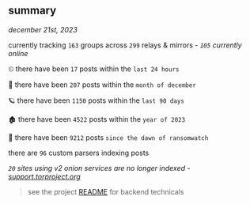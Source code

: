 
## summary
_december 21st, 2023_

currently tracking `163` groups across `299` relays & mirrors - _`105` currently online_

⏲ there have been `17` posts within the `last 24 hours`

🦈 there have been `207` posts within the `month of december`

🪐 there have been `1150` posts within the `last 90 days`

🏚 there have been `4522` posts within the `year of 2023`

🦕 there have been `9212` posts `since the dawn of ransomwatch`

there are `96` custom parsers indexing posts

_`20` sites using v2 onion services are no longer indexed - [support.torproject.org](https://support.torproject.org/onionservices/v2-deprecation/)_

> see the project [README](https://github.com/joshhighet/ransomwatch#ransomwatch--) for backend technicals
